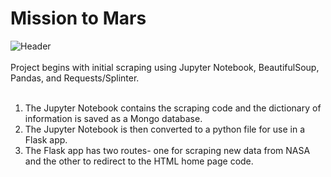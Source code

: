 # Mission to Mars
![Header]("images/header")
<br>            
Project begins with initial scraping using Jupyter Notebook, BeautifulSoup, Pandas, and Requests/Splinter.<br>
<br>
1. The Jupyter Notebook contains the scraping code and the dictionary of information is saved as a Mongo database. <br>
2. The Jupyter Notebook is then converted to a python file for use in a Flask app.  
3. The Flask app has two routes- one for scraping new data from NASA and the other to redirect to the HTML home page code.

